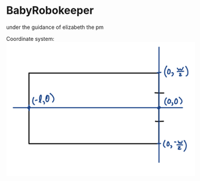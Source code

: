 # BabyRobokeeper
under the guidance of elizabeth the pm

Coordinate system: 
![Coordinate System](coordinate_system.png)